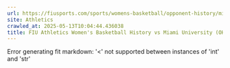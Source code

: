 ```yaml
---
url: https://fiusports.com/sports/womens-basketball/opponent-history/miami-university-oh-/303
site: Athletics
crawled_at: 2025-05-13T10:04:44.436038
title: FIU Athletics Women's Basketball History vs Miami University (OH)
---
```


Error generating fit markdown: '<' not supported between instances of 'int' and 'str'